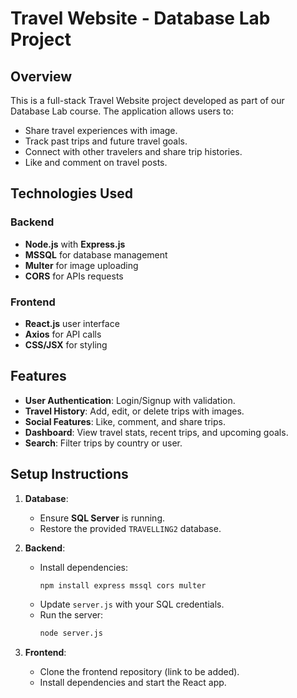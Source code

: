 # Travel Website - Database Lab Project  

## Overview  
This is a full-stack Travel Website project developed as part of our Database Lab course. The application allows users to:  
- Share travel experiences with image.  
- Track past trips and future travel goals.  
- Connect with other travelers and share trip histories.  
- Like and comment on travel posts.  

## Technologies Used  
### **Backend**  
- **Node.js** with **Express.js**  
- **MSSQL** for database management  
- **Multer** for image uploading  
- **CORS** for APIs requests  

### **Frontend**  
- **React.js** user interface
- **Axios** for API calls  
- **CSS/JSX** for styling  

## Features  
- **User Authentication**: Login/Signup with validation.  
- **Travel History**: Add, edit, or delete trips with images.  
- **Social Features**: Like, comment, and share trips.  
- **Dashboard**: View travel stats, recent trips, and upcoming goals.  
- **Search**: Filter trips by country or user.  

## Setup Instructions  
1. **Database**:  
   - Ensure **SQL Server** is running.  
   - Restore the provided `TRAVELLING2` database.  

2. **Backend**:  
   - Install dependencies:  
     ```bash
     npm install express mssql cors multer
     ```  
   - Update `server.js` with your SQL credentials.  
   - Run the server:  
     ```bash
     node server.js
     ```  

3. **Frontend**:  
   - Clone the frontend repository (link to be added).  
   - Install dependencies and start the React app.  

